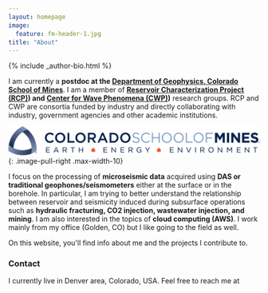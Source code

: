```yaml
---
layout: homepage
image:
  feature: fm-header-1.jpg
title: "About"
---
```


<footer role="contentinfo">
  <div class="article-author-bottom">
    {% include _author-bio.html %}
  </div>
</footer>

I am currently a **postdoc at the [Department of Geophysics,
Colorado School of Mines](https://geophysics.mines.edu/)**. I am a member of **[Reservoir Characterization Project (RCP)](https://rcp.mines.edu/)) and [Center for Wave Phenomena (CWP)](https://cwp.mines.edu/))** research groups. RCP and CWP are consortia funded by industry and directly collaborating with industry, government agencies and other academic institutions.

![CSM_logo](/images/CSM_logo.png)
{: .image-pull-right .max-width-10}

I focus on the processing of **microseismic data** acquired using **DAS or traditional geophones/seismometers** either at the surface or in the borehole. In particular, I am trying to better understand the relationship between reservoir and seismicity induced during subsurface operations such as **hydraulic fracturing, CO2 injection, wastewater injection, and mining**. I am also interested in the topics of **cloud computing (AWS)**.
I work mainly from my office (Golden, CO) but I like going to the field as well.

On this website, you'll find info about me and the projects I contribute to.

### Contact
<p>
I currently live in Denver area, Colorado, USA. Feel free to reach me at </p>
